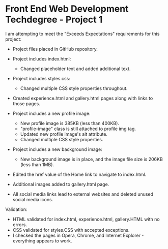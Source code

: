 # Front End Web Development Techdegree - Project 1

I am attempting to meet the "Exceeds Expectations" requirements for this project:

- Project files placed in GitHub repository.

- Project includes index.html:
  - Changed placeholder text and added additional text.

- Project includes styles.css:
  - Changed multiple CSS style properties throughout.

- Created experience.html and gallery.html pages along with links to those pages.

- Project includes a new profile image:
  - New profile image is 385KB (less than 400KB).
  - "profile-image" class is still attached to profile img tag.
  - Updated new profile image's alt attribute.
  - Changed multiple CSS style properties.

- Project includes a new background image:
  - New background image is in place, and the image file size is 206KB (less than 1MB).

- Edited the href value of the Home link to navigate to index.html.

- Additional images added to gallery.html page.

- All social media links lead to external websites and deleted unused social media icons.

Validation:
  - HTML validated for index.html, experience.html, gallery.HTML with no errors.
  - CSS validated for styles.CSS with accepted exceptions.
  - I checked the pages in Opera, Chrome, and Internet Explorer - everything appears to work.
